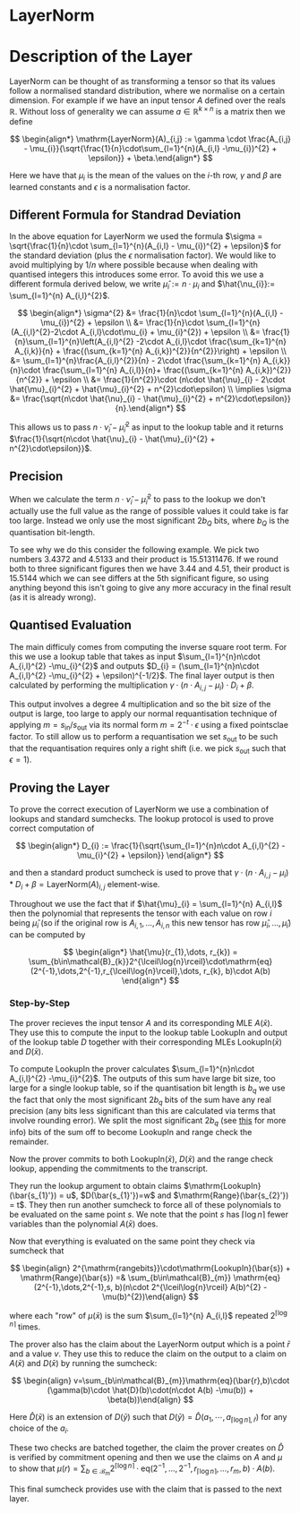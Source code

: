 # LayerNorm

# Description of the Layer

LayerNorm can be thought of as transforming a tensor so that its values follow a normalised standard distribution, where we normalise on a certain dimension. For example if we have an input tensor $` A `$ defined over the reals $` \mathbb{R}`$. Without loss of generality we can assume $`a \in \mathbb{R}^{k\times n}`$ is a matrix then we define

$$ \begin{align*} \mathrm{LayerNorm}(A)_{i,j} := \gamma \cdot \frac{A_{i,j} - \mu_{i}}{\sqrt{\frac{1}{n}\cdot\sum_{l=1}^{n}(A_{i,l} -\mu_{i})^{2} + \epsilon}} + \beta.\end{align*} $$

Here we have that $`\mu_{i}`$ is the mean of the values on the $`i`$-th row, $`\gamma `$ and $`\beta`$ are learned constants and $`\epsilon`$ is a normalisation factor.

## Different Formula for Standrad Deviation

In the above equation for $`\mathrm{LayerNorm}`$ we used the formula $`\sigma = \sqrt{\frac{1}{n}\cdot \sum_{l=1}^{n}(A_{i,l} - \mu_{i})^{2} + \epsilon}`$ for the standard deviation (plus the $`\epsilon`$ normalisation factor). We would like to avoid multiplying by $`1/n`$ where possible because when dealing with quantised integers this introduces some error. To avoid this we use a different formula derived below, we write $`\hat{\mu}_{i} := n\cdot \mu_{i}`$ and $`\hat{\nu_{i}}:= \sum_{l=1}^{n} A_{i,l}^{2}`$.

$$ \begin{align*} \sigma^{2} &= \frac{1}{n}\cdot \sum_{l=1}^{n}(A_{i,l} - \mu_{i})^{2} + \epsilon \\ &= \frac{1}{n}\cdot \sum_{l=1}^{n}(A_{i,l}^{2}-2\cdot A_{i,l}\cdot\mu_{i} + \mu_{i}^{2}) + \epsilon \\ &= \frac{1}{n}\sum_{l=1}^{n}\left(A_{i,l}^{2} -2\cdot A_{i,l}\cdot \frac{\sum_{k=1}^{n} A_{i,k}}{n} + \frac{(\sum_{k=1}^{n} A_{i,k})^{2}}{n^{2}}\right) + \epsilon \\ &= \sum_{l=1}^{n}\frac{A_{i,l}^{2}}{n} - 2\cdot \frac{\sum_{k=1}^{n} A_{i,k}}{n}\cdot \frac{\sum_{l=1}^{n} A_{i,l}}{n}+ \frac{(\sum_{k=1}^{n} A_{i,k})^{2}}{n^{2}} + \epsilon \\ &= \frac{1}{n^{2}}\cdot (n\cdot \hat{\nu}_{i} - 2\cdot \hat{\mu}_{i}^{2} + \hat{\mu}_{i}^{2} + n^{2}\cdot\epsilon) \\ \implies \sigma &= \frac{\sqrt{n\cdot \hat{\nu}_{i} - \hat{\mu}_{i}^{2} + n^{2}\cdot\epsilon}}{n}.\end{align*} $$

This allows us to pass $`n\cdot \hat{\nu}_{i} - \hat{\mu}_{i}^{2}`$ as input to the lookup table and it returns $`\frac{1}{\sqrt{n\cdot \hat{\nu}_{i} - \hat{\mu}_{i}^{2} + n^{2}\cdot\epsilon}}`$.

## Precision

When we calculate the term $`n\cdot \hat{\nu}_{i} - \hat{\mu}_{i}^{2}`$ to pass to the lookup we don't actually use the full value as the range of possible values it could take is far too large. Instead we only use the most significant $`2b_{Q}`$ bits, where $`b_{Q}`$ is the quantisation bit-length.

To see why we do this consider the following example. We pick two numbers $`3.4372`$ and $`4.5133`$ and their product is $`15.51311476`$. If we round both to three significant figures then we have $`3.44`$ and $`4.51`$, their product is $`15.5144`$ which we can see differs at the 5th significant figure, so using anything beyond this isn't going to give any more accuracy in the final result (as it is already wrong).

## Quantised Evaluation

The main difficuly comes from computing the inverse square root term. For this we use a lookup table that takes as input $`\sum_{l=1}^{n}n\cdot A_{i,l}^{2} -\mu_{i}^{2}`$ and outputs $`D_{i} = (\sum_{l=1}^{n}n\cdot A_{i,l}^{2} -\mu_{i}^{2} + \epsilon)^{-1/2}`$. The final layer output is then calculated by performing the multiplication $`\gamma\cdot (n\cdot A_{i,j} - \mu_{i})\cdot D_{i} + \beta`$. 

This output involves a degree 4 multiplication and so the bit size of the output is large, too large to apply our normal requantisation technique of applying $`m = s_{\mathrm{in}}/s_{\mathrm{out}}`$ via its normal form $`m = 2^{-t}\cdot \epsilon`$ using a fixed pointsclae factor. To still allow us to perform a requantisation we set $`s_{\mathrm{out}}`$ to be such that the requantisation requires only a right shift (i.e. we pick $`s_{\mathrm{out}}`$ such that $`\epsilon = 1`$).

## Proving the Layer

To prove the correct execution of LayerNorm we use a combination of lookups and standard sumchecks. The lookup protocol is used to prove correct computation of 

$$ \begin{align*} D_{i} := \frac{1}{\sqrt{\sum_{l=1}^{n}n\cdot A_{i,l}^{2} -\mu_{i}^{2} + \epsilon}} \end{align*} $$

and then a standard product sumcheck is used to prove that $`\gamma \cdot (n\cdot A_{i,j}-\mu_{i})* D_{i} + \beta = \mathrm{LayerNorm}(A)_{i,j}
`$ element-wise.

Throughout we use the fact that if $`\hat{\mu}_{i} = \sum_{l=1}^{n} A_{i,l}`$ then the polynomial that represents the tensor with each value on row $`i`$ being $`\hat{\mu}_{i}`$ (so if the original row is $`A_{i, 1},\dots,A_{i,n}`$ this new tensor has row $`\hat{\mu}_{i},\dots,\hat{\mu}_{i}`$) can be computed by

$$ \begin{align*} \hat{\mu}(r_{1},\dots, r_{k}) = \sum_{b\in\mathcal{B}_{k}}2^{\lceil\log{n}\rceil}\cdot\mathrm{eq}(2^{-1},\dots,2^{-1},r_{\lceil\log{n}\rceil},\dots, r_{k}, b)\cdot A(b) \end{align*} $$

### Step-by-Step

The prover recieves the input tensor $`A`$ and its corresponding MLE $`A(\bar{x})`$. They use this to compute the input to the lookup table $`\mathrm{LookupIn}`$ and output of the lookup table $`D`$ together with their corresponding MLEs $`\mathrm{LookupIn}(\bar{x})`$ and $`D(\bar{x})`$. 

To compute $`\mathrm{LookupIn}`$ the prover calculates $`\sum_{l=1}^{n}n\cdot A_{i,l}^{2} -\mu_{i}^{2}`$. The outputs of this sum have large bit size, too large for a single lookup table, so if the quantisation bit length is $`b_{q}`$ we use the fact that only the most significant $`2b_{q}`$ bits of the sum have any real precision (any bits less significant than this are calculated via terms that involve rounding error). We split the most significant $`2b_{q}`$ (see [this](./layernorm.md#precision) for more info) bits of the sum off to become $`\mathrm{LookupIn}`$ and range check the remainder.

 Now the prover commits to both $`\mathrm{LookupIn}(\bar{x})`$, $`D(\bar{x})`$ and the range check lookup, appending the commitments to the transcript.

They run the lookup argument to obtain claims $`\mathrm{LookupIn}(\bar{s_{1}'}) = u`$, $`D(\bar{s_{1}'})=w`$ and $`\mathrm{Range}(\bar{s_{2}'}) = t`$. They then run another sumcheck to force all of these polynomials to be evaluated on the same point $`s`$. We note that the point $`s`$ has $`\lceil\log{n}\rceil`$ fewer variables than the polynomial $`A(\bar{x})`$ does.

Now that everything is evaluated on the same point they check via sumcheck that

$$ \begin{align} 2^{\mathrm{rangebits}}\cdot\mathrm{LookupIn}(\bar{s}) + \mathrm{Range}(\bar{s}) =& \sum_{b\in\mathcal{B}_{m}} \mathrm{eq}(2^{-1},\dots,2^{-1},s, b)(n\cdot 2^{\lceil\log{n}\rceil} A(b)^{2} -\mu(b)^{2})\end{align} $$

where each "row" of $`\mu(\bar{x})`$ is the sum $`\sum_{l=1}^{n} A_{i,l}`$ repeated $`2^{\lceil\log{n}\rceil}`$ times.

The prover also has the claim about the LayerNorm output which is a point $`\bar{r}`$ and a value $`v`$. They use this to reduce the claim on the output to a claim on $`A(\bar{x})`$ and $`D(\bar{x})`$ by running the sumcheck:

$$ \begin{align} v=\sum_{b\in\mathcal{B}_{m}}\mathrm{eq}(\bar{r},b)\cdot (\gamma(b)\cdot \hat{D}(b)\cdot(n\cdot A(b) -\mu(b)) + \beta(b))\end{align} $$

Here $`\hat{D}(\bar{x})`$ is an extension of $`D(\bar{y})`$ such that $`D(\bar{y}) = \hat{D}(a_{1},\cdots,a_{\lceil\log{n}\rceil,\bar{r}})`$ for any choice of the $`a_{i}`$.

These two checks are batched together, the claim the prover creates on $`\hat{D}`$ is verified by commitment opening and then we use the claims on $`A`$ and $`\mu`$ to show that $`\mu(r) = \sum_{b\in\mathcal{B}_{m}} 2^{\lceil\log{n}\rceil}\cdot \mathrm{eq}(2^{-1},\dots,2^{-1},r_{\lceil\log{n}\rceil},\dots,r_{m}, b)\cdot A(b)`$.

This final sumcheck provides use with the claim that is passed to the next layer.

